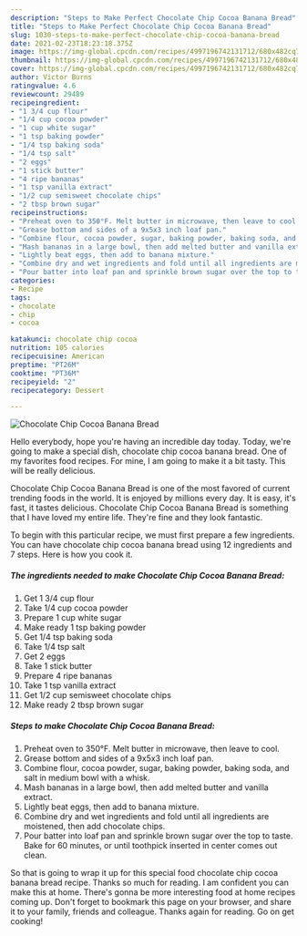 ```yaml
---
description: "Steps to Make Perfect Chocolate Chip Cocoa Banana Bread"
title: "Steps to Make Perfect Chocolate Chip Cocoa Banana Bread"
slug: 1030-steps-to-make-perfect-chocolate-chip-cocoa-banana-bread
date: 2021-02-23T18:23:18.375Z
image: https://img-global.cpcdn.com/recipes/4997196742131712/680x482cq70/chocolate-chip-cocoa-banana-bread-recipe-main-photo.jpg
thumbnail: https://img-global.cpcdn.com/recipes/4997196742131712/680x482cq70/chocolate-chip-cocoa-banana-bread-recipe-main-photo.jpg
cover: https://img-global.cpcdn.com/recipes/4997196742131712/680x482cq70/chocolate-chip-cocoa-banana-bread-recipe-main-photo.jpg
author: Victor Burns
ratingvalue: 4.6
reviewcount: 29489
recipeingredient:
- "1 3/4 cup flour"
- "1/4 cup cocoa powder"
- "1 cup white sugar"
- "1 tsp baking powder"
- "1/4 tsp baking soda"
- "1/4 tsp salt"
- "2 eggs"
- "1 stick butter"
- "4 ripe bananas"
- "1 tsp vanilla extract"
- "1/2 cup semisweet chocolate chips"
- "2 tbsp brown sugar"
recipeinstructions:
- "Preheat oven to 350°F. Melt butter in microwave, then leave to cool."
- "Grease bottom and sides of a 9x5x3 inch loaf pan."
- "Combine flour, cocoa powder, sugar, baking powder, baking soda, and salt in medium bowl with a whisk."
- "Mash bananas in a large bowl, then add melted butter and vanilla extract."
- "Lightly beat eggs, then add to banana mixture."
- "Combine dry and wet ingredients and fold until all ingredients are moistened, then add chocolate chips."
- "Pour batter into loaf pan and sprinkle brown sugar over the top to taste. Bake for 60 minutes, or until toothpick inserted in center comes out clean."
categories:
- Recipe
tags:
- chocolate
- chip
- cocoa

katakunci: chocolate chip cocoa 
nutrition: 105 calories
recipecuisine: American
preptime: "PT26M"
cooktime: "PT36M"
recipeyield: "2"
recipecategory: Dessert

---
```



![Chocolate Chip Cocoa Banana Bread](https://img-global.cpcdn.com/recipes/4997196742131712/680x482cq70/chocolate-chip-cocoa-banana-bread-recipe-main-photo.jpg)

Hello everybody, hope you're having an incredible day today. Today, we're going to make a special dish, chocolate chip cocoa banana bread. One of my favorites food recipes. For mine, I am going to make it a bit tasty. This will be really delicious.

Chocolate Chip Cocoa Banana Bread is one of the most favored of current trending foods in the world. It is enjoyed by millions every day. It is easy, it's fast, it tastes delicious. Chocolate Chip Cocoa Banana Bread is something that I have loved my entire life. They're fine and they look fantastic.




To begin with this particular recipe, we must first prepare a few ingredients. You can have chocolate chip cocoa banana bread using 12 ingredients and 7 steps. Here is how you cook it.

<!--inarticleads1-->

##### The ingredients needed to make Chocolate Chip Cocoa Banana Bread:

1. Get 1 3/4 cup flour
1. Take 1/4 cup cocoa powder
1. Prepare 1 cup white sugar
1. Make ready 1 tsp baking powder
1. Get 1/4 tsp baking soda
1. Take 1/4 tsp salt
1. Get 2 eggs
1. Take 1 stick butter
1. Prepare 4 ripe bananas
1. Take 1 tsp vanilla extract
1. Get 1/2 cup semisweet chocolate chips
1. Make ready 2 tbsp brown sugar




<!--inarticleads2-->

##### Steps to make Chocolate Chip Cocoa Banana Bread:

1. Preheat oven to 350°F. Melt butter in microwave, then leave to cool.
1. Grease bottom and sides of a 9x5x3 inch loaf pan.
1. Combine flour, cocoa powder, sugar, baking powder, baking soda, and salt in medium bowl with a whisk.
1. Mash bananas in a large bowl, then add melted butter and vanilla extract.
1. Lightly beat eggs, then add to banana mixture.
1. Combine dry and wet ingredients and fold until all ingredients are moistened, then add chocolate chips.
1. Pour batter into loaf pan and sprinkle brown sugar over the top to taste. Bake for 60 minutes, or until toothpick inserted in center comes out clean.




So that is going to wrap it up for this special food chocolate chip cocoa banana bread recipe. Thanks so much for reading. I am confident you can make this at home. There's gonna be more interesting food at home recipes coming up. Don't forget to bookmark this page on your browser, and share it to your family, friends and colleague. Thanks again for reading. Go on get cooking!
